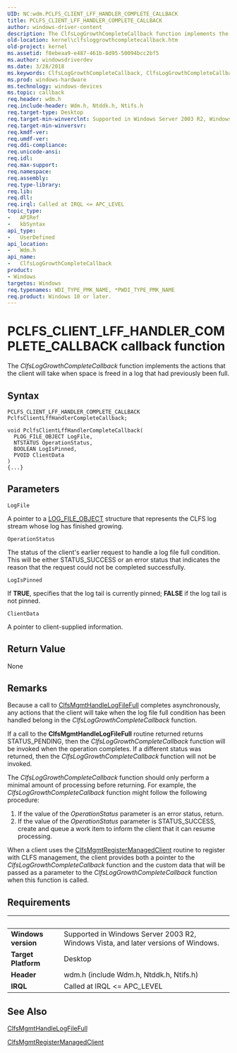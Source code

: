 ```yaml
---
UID: NC:wdm.PCLFS_CLIENT_LFF_HANDLER_COMPLETE_CALLBACK
title: PCLFS_CLIENT_LFF_HANDLER_COMPLETE_CALLBACK
author: windows-driver-content
description: The ClfsLogGrowthCompleteCallback function implements the actions that the client will take when space is freed in a log that had previously been full.
old-location: kernel\clfsloggrowthcompletecallback.htm
old-project: kernel
ms.assetid: f8ebeaa9-e487-461b-8d95-50094bcc2bf5
ms.author: windowsdriverdev
ms.date: 3/28/2018
ms.keywords: ClfsLogGrowthCompleteCallback, ClfsLogGrowthCompleteCallback callback function [Kernel-Mode Driver Architecture], Clfs_management_656d5a55-7a42-48c3-a788-d1eec6b5e11e.xml, PCLFS_CLIENT_LFF_HANDLER_COMPLETE_CALLBACK, kernel.clfsloggrowthcompletecallback, wdm/ClfsLogGrowthCompleteCallback
ms.prod: windows-hardware
ms.technology: windows-devices
ms.topic: callback
req.header: wdm.h
req.include-header: Wdm.h, Ntddk.h, Ntifs.h
req.target-type: Desktop
req.target-min-winverclnt: Supported in Windows Server 2003 R2, Windows Vista, and later versions of Windows.
req.target-min-winversvr: 
req.kmdf-ver: 
req.umdf-ver: 
req.ddi-compliance: 
req.unicode-ansi: 
req.idl: 
req.max-support: 
req.namespace: 
req.assembly: 
req.type-library: 
req.lib: 
req.dll: 
req.irql: Called at IRQL <= APC_LEVEL
topic_type:
-	APIRef
-	kbSyntax
api_type:
-	UserDefined
api_location:
-	Wdm.h
api_name:
-	ClfsLogGrowthCompleteCallback
product:
- Windows
targetos: Windows
req.typenames: WDI_TYPE_PMK_NAME, *PWDI_TYPE_PMK_NAME
req.product: Windows 10 or later.
---
```



# PCLFS_CLIENT_LFF_HANDLER_COMPLETE_CALLBACK callback function
The <i>ClfsLogGrowthCompleteCallback</i> function implements the actions that the client will take when space is freed in a log that had previously been full.

## Syntax

```
PCLFS_CLIENT_LFF_HANDLER_COMPLETE_CALLBACK PclfsClientLffHandlerCompleteCallback;

void PclfsClientLffHandlerCompleteCallback(
  PLOG_FILE_OBJECT LogFile,
  NTSTATUS OperationStatus,
  BOOLEAN LogIsPinned,
  PVOID ClientData
)
{...}
```

## Parameters

`LogFile`

A pointer to a <a href="https://msdn.microsoft.com/library/windows/hardware/ff554316">LOG_FILE_OBJECT</a> structure that represents the CLFS log stream whose log has finished growing.

`OperationStatus`

The status of the client's earlier request to handle a log file full condition. This will be either STATUS_SUCCESS or an error status that indicates the reason that the request could not be completed successfully.

`LogIsPinned`

If <b>TRUE</b>, specifies that the log tail is currently pinned;  <b>FALSE</b> if the log tail is not pinned.

`ClientData`

A pointer to client-supplied information.


## Return Value

None

## Remarks

Because a call to <a href="https://msdn.microsoft.com/library/windows/hardware/ff541627">ClfsMgmtHandleLogFileFull</a> completes asynchronously, any actions that the client will take when the log file full condition has been handled belong in the <i>ClfsLogGrowthCompleteCallback</i> function.

If a call to the <b>ClfsMgmtHandleLogFileFull</b> routine returned returns STATUS_PENDING, then the <i>ClfsLogGrowthCompleteCallback</i> function will be invoked when the operation completes. If a different status was returned, then the <i>ClfsLogGrowthCompleteCallback</i> function will not be invoked.

The <i>ClfsLogGrowthCompleteCallback</i> function should only perform a minimal amount of processing before returning. For example, the <i>ClfsLogGrowthCompleteCallback</i> function might follow the following procedure:

<ol>
<li>
If the value of the <i>OperationStatus</i> parameter is an error status, return.

</li>
<li>
If the value of the <i>OperationStatus</i> parameter is STATUS_SUCCESS, create and queue a work item to inform the client that it can resume processing.

</li>
</ol>
When a client uses the <a href="https://msdn.microsoft.com/library/windows/hardware/ff541642">ClfsMgmtRegisterManagedClient</a> routine to register with CLFS management, the client provides both a pointer to the <i>ClfsLogGrowthCompleteCallback</i> function and the custom data that will be passed as a parameter to the <i>ClfsLogGrowthCompleteCallback</i> function when this function is called.

## Requirements
| &nbsp; | &nbsp; |
| ---- |:---- |
| **Windows version** | Supported in Windows Server 2003 R2, Windows Vista, and later versions of Windows.  |
| **Target Platform** | Desktop |
| **Header** | wdm.h (include Wdm.h, Ntddk.h, Ntifs.h) |
| **IRQL** | Called at IRQL <= APC_LEVEL |

## See Also

<a href="https://msdn.microsoft.com/library/windows/hardware/ff541627">ClfsMgmtHandleLogFileFull</a>



<a href="https://msdn.microsoft.com/library/windows/hardware/ff541642">ClfsMgmtRegisterManagedClient</a>